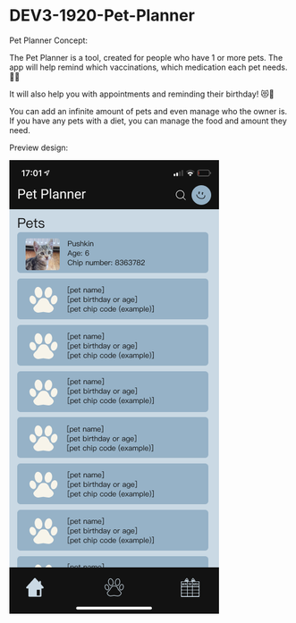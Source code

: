 # DEV3-1920-Pet-Planner

Pet Planner Concept:

The Pet Planner is a tool, created for people who have 1 or more pets.
The app will help remind which vaccinations, which medication each pet needs. 💉💊

It will also help you with appointments and reminding their birthday! 😻🎂

You can add an infinite amount of pets and even manage who the owner is.
If you have any pets with a diet, you can manage the food and amount they need.

Preview design:

![Image of Home Page](https://github.com/devinekask/1920-DEV3-plan-it-geenens-vandeweghe/blob/master/preview/Home%20Page.png)
